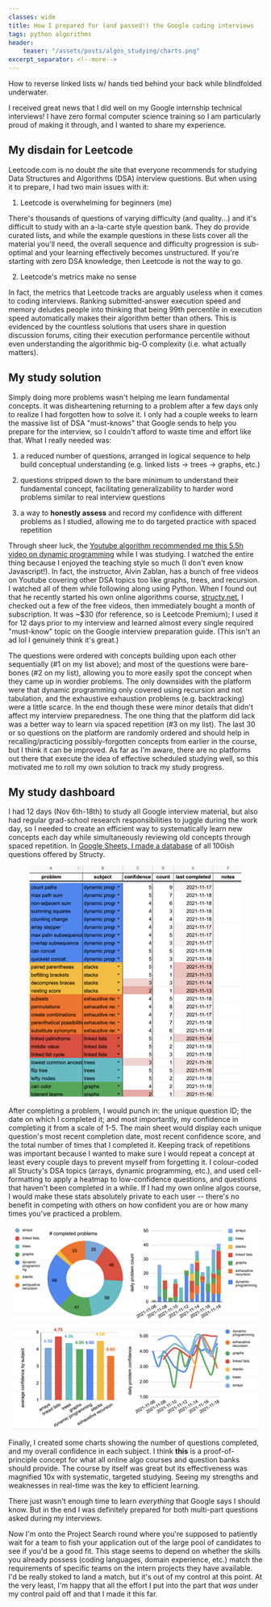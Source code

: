 ```yaml
---
classes: wide
title: How I prepared for (and passed!) the Google coding interviews
tags: python algorithms
header:
    teaser: "/assets/posts/algos_studying/charts.png"
excerpt_separator: <!--more-->
---
```

How to reverse linked lists w/ hands tied behind your back while blindfolded underwater.
<!--more-->

I received great news that I did well on my Google internship technical interviews!
I have zero formal computer science training so I am particularly proud of making it through, and I wanted to share my experience.

## My disdain for Leetcode

Leetcode.com is no doubt _the_ site that everyone recommends for studying Data Structures and Algorithms (DSA) interview questions.
But when using it to prepare, I had two main issues with it:

1) Leetcode is overwhelming for beginners (me)

There's thousands of questions of varying difficulty (and quality...) and it's difficult to study with an a-la-carte style question bank. They do provide curated lists, and while the example questions in these lists cover all the material you'll need, the overall sequence and difficulty progression is sub-optimal and your learning effectively becomes unstructured. If you're starting with zero DSA knowledge, then Leetcode is not the way to go.

2) Leetcode's metrics make no sense

In fact, the metrics that Leetcode tracks are arguably useless when it comes to coding interviews. Ranking submitted-answer execution speed and memory deludes people into thinking that being 99th percentile in execution speed automatically makes their algorithm better than others. This is evidenced by the countless solutions that users share in question discussion forums, citing their execution performance percentile without even understanding the algorithmic big-O complexity (i.e. what actually matters).

## My study solution

Simply doing more problems wasn't helping me learn fundamental concepts. It was disheartening returning to a problem after a few days only to realize I had forgotten how to solve it. I only had a couple weeks to learn the massive list of DSA "must-knows" that Google sends to help you prepare for the interview, so I couldn't afford to waste time and effort like that. What I really needed was:

1) a reduced number of questions, arranged in logical sequence to help build conceptual understanding (e.g. linked lists -> trees -> graphs, etc.)

2) questions stripped down to the bare minimum to understand their fundamental concept, facilitating generalizability to harder word problems similar to real interview questions

3) a way to **honestly assess** and record my confidence with different problems as I studied, allowing me to do targeted practice with spaced repetition

Through sheer luck, the [Youtube algorithm recommended me this 5.5h video on dynamic programming](https://youtu.be/oBt53YbR9Kk) while I was studying. I watched the entire thing because I enjoyed the teaching style so much (I don't even know Javascript!). In fact, the instructor, Alvin Zablan, has a bunch of free videos on Youtube covering other DSA topics too like graphs, trees, and recursion. I watched all of them while following along using Python. When I found out that he recently started his own online algorithms course, [structy.net](structy.net), I checked out a few of the free videos, then immediately bought a month of subscription. It was ~$30 (for reference, so is Leetcode Premium); I used it for 12 days prior to my interview and learned almost every single required "must-know" topic on the Google interview preparation guide. (This isn't an ad lol I genuinely think it's great.)

The questions were ordered with concepts building upon each other sequentially (#1 on my list above); and most of the questions were bare-bones (#2 on my list), allowing you to more easily spot the concept when they came up in wordier problems. The only downsides with the platform were that dynamic programming only covered using recursion and not tabulation, and the exhaustive exhaustion problems (e.g. backtracking) were a little scarce. In the end though these were minor details that didn't affect my interview preparedness. The one thing that the platform did lack was a better way to learn via spaced repetition (#3 on my list). The last 30 or so questions on the platform are randomly ordered and should help in recalling/practicing possibly-forgotten concepts from earlier in the course, but I think it can be improved. As far as I'm aware, there are no platforms out there that execute the idea of effective scheduled studying well, so this motivated me to roll my own solution to track my study progress.

## My study dashboard

I had 12 days (Nov 6th-18th) to study all Google interview material, but also had regular grad-school research responsibilities to juggle during the work day, so I needed to create an efficient way to systematically learn new concepts each day while simultaneously reviewing old concepts through spaced repetition. In [Google Sheets, I made a database](/assets/posts/algos_studying/google_dsa_prep.pdf) of all 100ish questions offered by Structy.

<div style="text-align:center"><img src="/assets/posts/algos_studying/spreadsheet.png" style="width:30em"/></div>

After completing a problem, I would punch in: the unique question ID; the date on which I completed it; and most importantly, my confidence in completing it from a scale of 1-5. The main sheet would display each unique question's most recent completion date, most recent confidence score, and the total number of times that I completed it. Keeping track of repetitions was important because I wanted to make sure I would repeat a concept at least every couple days to prevent myself from forgetting it. I colour-coded all Structy's DSA topics (arrays, dynamic programming, etc.), and used cell-formatting to apply a heatmap to low-confidence questions, and questions that haven't been completed in a while. If I had my own online algos course, I would make these stats absolutely private to each user -- there's no benefit in competing with others on how confident you are or how many times you've practiced a problem.

<div style="text-align:center"><img src="/assets/posts/algos_studying/charts.png" style="width:35em"/></div>

Finally, I created some charts showing the number of questions completed, and my overall confidence in each subject.  I think **this** is a proof-of-principle concept for what all online algo courses and question banks should provide. The course by itself was great but its effectiveness was magnified 10x with systematic, targeted studying. Seeing my strengths and weaknesses in real-time was the key to efficient learning.

There just wasn't enough time to learn _everything_ that Google says I should know. But in the end I was definitely prepared for both multi-part questions asked during my interviews.

Now I'm onto the Project Search round where you're supposed to patiently wait for a team to fish your application out of the large pool of candidates to see if you'd be a good fit. This stage seems to depend on whether the skills you already possess (coding languages, domain experience, etc.) match the requirements of specific teams on the intern projects they have available. I'd be really stoked to land a match, but it's out of my control at this point. At the very least, I'm happy that all the effort I put into the part that _was_ under my control paid off and that I made it this far.
